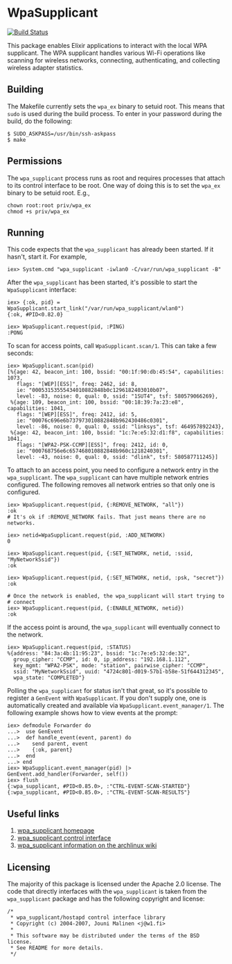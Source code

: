 # WpaSupplicant

[![Build Status](https://travis-ci.org/fhunleth/wpa_supplicant.ex.svg)](https://travis-ci.org/fhunleth/wpa_supplicant.ex)

This package enables Elixir applications to interact with the local WPA
supplicant. The WPA supplicant handles various Wi-Fi operations like scanning
for wireless networks, connecting, authenticating, and collecting wireless
adapter statistics.

## Building

The Makefile currently sets the `wpa_ex` binary to setuid root. This means that
`sudo` is used during the build process. To enter in your password during the
build, do the following:

    $ SUDO_ASKPASS=/usr/bin/ssh-askpass
    $ make

## Permissions

The `wpa_supplicant` process runs as root and requires processes that attach to
its control interface to be root. One way of doing this is to set the `wpa_ex`
binary to be setuid root. E.g.,

    chown root:root priv/wpa_ex
    chmod +s priv/wpa_ex

## Running

This code expects that the `wpa_supplicant` has already been started. If it
hasn't, start it. For example,

    iex> System.cmd "wpa_supplicant -iwlan0 -C/var/run/wpa_supplicant -B"

After the `wpa_supplicant` has been started, it's possible to start the
`WpaSupplicant` interface:

    iex> {:ok, pid} = WpaSupplicant.start_link("/var/run/wpa_supplicant/wlan0")
    {:ok, #PID<0.82.0}

    iex> WpaSupplicant.request(pid, :PING)
    :PONG

To scan for access points, call `WpaSupplicant.scan/1`. This can take a few
seconds:

    iex> WpaSupplicant.scan(pid)
    [%{age: 42, beacon_int: 100, bssid: "00:1f:90:db:45:54", capabilities: 1073,
       flags: "[WEP][ESS]", freq: 2462, id: 8,
       ie: "00053153555434010882848b0c1296182403010b07", 
       level: -83, noise: 0, qual: 0, ssid: "1SUT4", tsf: 580579066269},
     %{age: 109, beacon_int: 100, bssid: "00:18:39:7a:23:e8", capabilities: 1041,
       flags: "[WEP][ESS]", freq: 2412, id: 5,
       ie: "00076c696e6b737973010882848b962430486c0301",
       level: -86, noise: 0, qual: 0, ssid: "linksys", tsf: 464957892243},
     %{age: 42, beacon_int: 100, bssid: "1c:7e:e5:32:d1:f8", capabilities: 1041,
       flags: "[WPA2-PSK-CCMP][ESS]", freq: 2412, id: 0,
       ie: "000768756e6c657468010882848b960c1218240301",
       level: -43, noise: 0, qual: 0, ssid: "dlink", tsf: 580587711245}]

To attach to an access point, you need to configure a network entry in the
`wpa_supplicant`. The `wpa_supplicant` can have multiple network entries
configured. The following removes all network entries so that only one is
configured.

    iex> WpaSupplicant.request(pid, {:REMOVE_NETWORK, "all"})
    :ok
    # It's ok if :REMOVE_NETWORK fails. That just means there are no networks.

    iex> netid=WpaSupplicant.request(pid, :ADD_NETWORK)
    0

    iex> WpaSupplicant.request(pid, {:SET_NETWORK, netid, :ssid, "MyNetworkSsid"})
    :ok

    iex> WpaSupplicant.request(pid, {:SET_NETWORK, netid, :psk, "secret"})
    :ok

    # Once the network is enabled, the wpa_supplicant will start trying to
    # connect
    iex> WpaSupplicant.request(pid, {:ENABLE_NETWORK, netid})
    :ok

If the access point is around, the `wpa_supplicant` will eventually connect to
the network.

    iex> WpaSupplicant.request(pid, :STATUS)
    %{address: "84:3a:4b:11:95:23", bssid: "1c:7e:e5:32:de:32",
      group_cipher: "CCMP", id: 0, ip_address: "192.168.1.112",
      key_mgmt: "WPA2-PSK", mode: "station", pairwise_cipher: "CCMP",
      ssid: "MyNetworkSsid", uuid: "4724c801-d019-57b1-b58e-51f644312345",
      wpa_state: "COMPLETED"}

Polling the `wpa_supplicant` for status isn't that great, so it's possible to
register a `GenEvent` with `WpaSupplicant`. If you don't supply one, one is
automatically created and available via `WpaSupplicant.event_manager/1`. The
following example shows how to view events at the prompt:

    iex> defmodule Forwarder do
    ...>  use GenEvent
    ...>  def handle_event(event, parent) do
    ...>    send parent, event
    ...>    {:ok, parent}
    ...>  end
    ...> end
    iex> WpaSupplicant.event_manager(pid) |> GenEvent.add_handler(Forwarder, self())
    iex> flush
    {:wpa_supplicant, #PID<0.85.0>, :"CTRL-EVENT-SCAN-STARTED"}
    {:wpa_supplicant, #PID<0.85.0>, :"CTRL-EVENT-SCAN-RESULTS"}

## Useful links

  1. [wpa_supplicant homepage](http://w1.fi/wpa_supplicant/)
  2. [wpa_supplicant control
     interface](http://w1.fi/wpa_supplicant/devel/ctrl_iface_page.html)
  3. [wpa_supplicant information on the archlinux
     wiki](https://wiki.archlinux.org/index.php/Wpa_supplicant)

## Licensing

The majority of this package is licensed under the Apache 2.0 license. The code
that directly interfaces with the `wpa_supplicant` is taken from the
`wpa_supplicant` package and has the following copyright and license:

```
/*
 * wpa_supplicant/hostapd control interface library
 * Copyright (c) 2004-2007, Jouni Malinen <j@w1.fi>
 *
 * This software may be distributed under the terms of the BSD license.
 * See README for more details.
 */
```
